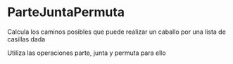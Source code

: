 # ParteJuntaPermuta
Calcula los caminos posibles que puede realizar un caballo por una lista de casillas dada

Utiliza las operaciones parte, junta y permuta para ello
